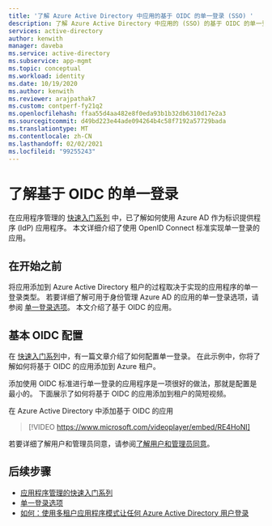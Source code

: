 ```yaml
---
title: '了解 Azure Active Directory 中应用的基于 OIDC 的单一登录 (SSO) '
description: 了解 Azure Active Directory 中应用的 (SSO) 的基于 OIDC 的单一登录。
services: active-directory
author: kenwith
manager: daveba
ms.service: active-directory
ms.subservice: app-mgmt
ms.topic: conceptual
ms.workload: identity
ms.date: 10/19/2020
ms.author: kenwith
ms.reviewer: arajpathak7
ms.custom: contperf-fy21q2
ms.openlocfilehash: ffaa55d4aa482e8f0eda93b1b32db6310d17e2a3
ms.sourcegitcommit: d49bd223e44ade094264b4c58f7192a57729bada
ms.translationtype: MT
ms.contentlocale: zh-CN
ms.lasthandoff: 02/02/2021
ms.locfileid: "99255243"
---
```

# <a name="understand-oidc-based-single-sign-on"></a>了解基于 OIDC 的单一登录
在应用程序管理的 [快速入门系列](view-applications-portal.md) 中，已了解如何使用 Azure AD 作为标识提供程序 (IdP) 应用程序。 本文详细介绍了使用 OpenID Connect 标准实现单一登录的应用。 

## <a name="before-you-begin"></a>在开始之前
将应用添加到 Azure Active Directory 租户的过程取决于实现的应用程序的单一登录类型。 若要详细了解可用于身份管理 Azure AD 的应用的单一登录选项，请参阅 [单一登录选项](sso-options.md)。 本文介绍了基于 OIDC 的应用。


## <a name="basic-oidc-configuration"></a>基本 OIDC 配置
在 [快速入门系列](add-application-portal-setup-oidc-sso.md)中，有一篇文章介绍了如何配置单一登录。 在此示例中，你将了解如何将基于 OIDC 的应用添加到 Azure 租户。

添加使用 OIDC 标准进行单一登录的应用程序是一项很好的做法，那就是配置是最小的。 下面展示了如何将基于 OIDC 的应用添加到租户的简短视频。

在 Azure Active Directory 中添加基于 OIDC 的应用

> [!VIDEO https://www.microsoft.com/videoplayer/embed/RE4HoNI]

若要详细了解用户和管理员同意，请参阅[了解用户和管理员同意](../develop/howto-convert-app-to-be-multi-tenant.md#understand-user-and-admin-consent)。

## <a name="next-steps"></a>后续步骤

- [应用程序管理的快速入门系列](add-application-portal-setup-oidc-sso.md)
- [单一登录选项](sso-options.md)
- [如何：使用多租户应用程序模式让任何 Azure Active Directory 用户登录](../develop/howto-convert-app-to-be-multi-tenant.md)
